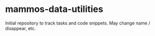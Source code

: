 # mammos-data-utilities
Initial repository to track tasks and code snippets. May change name / disappear, etc.
